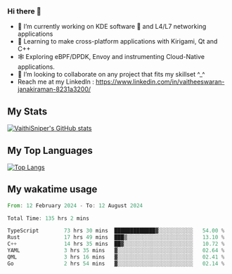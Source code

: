 ### Hi there 👋

- 🔭 I’m currently working on KDE software 💓 and L4/L7 networking applications 
- 📖 Learning to make cross-platform applications with Kirigami, Qt and C++
- 🕸️ Exploring eBPF/DPDK, Envoy and instrumenting Cloud-Native applications. 
- 👯 I’m looking to collaborate on any project that fits my skillset ^_^
- Reach me at my LinkedIn : https://www.linkedin.com/in/vaitheeswaran-janakiraman-8231a3200/

## My Stats
[![VaithiSniper's GitHub stats](https://github-readme-stats.vercel.app/api?username=VaithiSniper&hide=stars&theme=radical)](https://github.com/anuraghazra/github-readme-stats)

## My Top Languages

[![Top Langs](https://github-readme-stats.vercel.app/api/top-langs/?username=VaithiSniper&layout=compact)](https://github.com/anuraghazra/github-readme-stats)

## My wakatime usage

<!--START_SECTION:waka-->

```rust
From: 12 February 2024 - To: 12 August 2024

Total Time: 135 hrs 2 mins

TypeScript        73 hrs 30 mins  █████████████▓░░░░░░░░░░░   54.00 %
Rust              17 hrs 49 mins  ███▒░░░░░░░░░░░░░░░░░░░░░   13.10 %
C++               14 hrs 35 mins  ██▓░░░░░░░░░░░░░░░░░░░░░░   10.72 %
YAML              3 hrs 35 mins   ▓░░░░░░░░░░░░░░░░░░░░░░░░   02.64 %
QML               3 hrs 16 mins   ▓░░░░░░░░░░░░░░░░░░░░░░░░   02.41 %
Go                2 hrs 54 mins   ▓░░░░░░░░░░░░░░░░░░░░░░░░   02.14 %
```

<!--END_SECTION:waka-->
